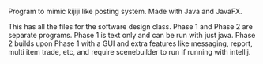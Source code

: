 Program to mimic kijiji like posting system. Made with Java and JavaFX.

This has all the files for the software design class. Phase 1 and Phase 2 are separate programs. Phase 1 is text only and can be run with just java. Phase 2 builds upon Phase 1 with a GUI and extra features like messaging, report, multi item trade, etc, and require scenebuilder to run if running with intellij.

